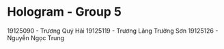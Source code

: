 # Hologram - Group 5

19125090 - Trương Quý Hải
19125119 - Trương Lăng Trường Sơn
19125126 - Nguyễn Ngọc Trung
